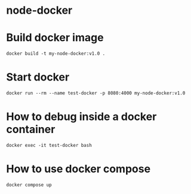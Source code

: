 # node-docker

# Build docker image
`docker build -t my-node-docker:v1.0 .`

# Start docker
`docker run --rm --name test-docker -p 8080:4000 my-node-docker:v1.0`

# How to debug inside a docker container
`docker exec -it test-docker bash`

# How to use docker compose
`docker compose up`

